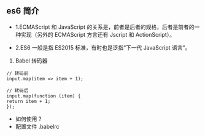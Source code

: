 ## es6 简介
- 1.ECMAScript 和 JavaScript 的关系是，前者是后者的规格，后者是前者的一种实现（另外的 ECMAScript 方言还有 Jscript 和 ActionScript）。</P>
- 2.ES6 一般是指 ES2015 标准，有时也是泛指“下一代 JavaScript 语言”。</P>
1. Babel 转码器
```
// 转码前
input.map(item => item + 1);

// 转码后
input.map(function (item) {
return item + 1;
});
```

- 如何使用 ?
- 配置文件 .babelrc